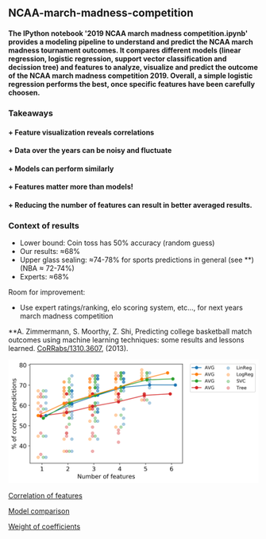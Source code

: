 ## NCAA-march-madness-competition

#### The IPython notebook '2019 NCAA march madness competition.ipynb' provides a modeling pipeline to understand and predict the NCAA march madness tournament outcomes. It compares different models (linear regression, logistic regression, support vector classification and decission tree) and features to analyze, visualize and predict the outcome of the NCAA march madness competition 2019. Overall, a simple logistic regression performs the best, once specific features have been carefully choosen.

### Takeaways
#### + Feature visualization reveals correlations
#### + Data over the years can be noisy and fluctuate
#### + Models can perform similarly
#### + Features matter more than models!
#### + Reducing the number of features can result in better averaged results.

### Context of results
- Lower bound: Coin toss has 50% accuracy (random guess)
- Our results: ≈68%
- Upper glass sealing: ≈74-78% for sports predictions in general (see **)
                        (NBA ≈ 72-74%)
- Experts: ≈68%

Room for improvement:
- Use expert ratings/ranking, elo scoring system, etc…, for next years march madness competition

**A. Zimmermann, S. Moorthy, Z. Shi, Predicting college basketball match outcomes using machine learning techniques: some results and lessons learned.  [CoRRabs/1310.3607](https://dblp.org/db/journals/corr/corr1310.html), (2013).

![Number of features versus accuracy of model](https://github.com/anose001/NCAA-march-madness-competition/blob/master/Features_vs_accuracy.png)

[Correlation of features](https://github.com/anose001/NCAA-march-madness-competition/blob/master/Feature_Correlation.png)

[Model comparison](https://github.com/anose001/NCAA-march-madness-competition/blob/master/Models_Compared_4_features.png)

[Weight of coefficients](https://github.com/anose001/NCAA-march-madness-competition/blob/master/Coefficient_Weight.png)
